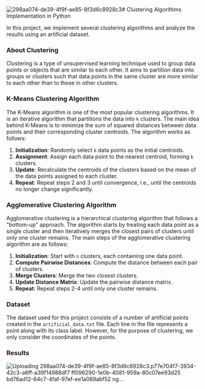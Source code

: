 ![298aa074-de39-4f9f-ae85-8f3d6c8928c3](https://github.com/MohammadAmini1998/Clustering/assets/49214384/49e44a0c-3229-412a-a005-6d92d5c18cb0)# Clustering Algorithms Implementation in Python

In this project, we implement several clustering algorithms and analyze the results using an artificial dataset.

### About Clustering

Clustering is a type of unsupervised learning technique used to group data points or objects that are similar to each other. It aims to partition data into groups or clusters such that data points in the same cluster are more similar to each other than to those in other clusters.

### K-Means Clustering Algorithm

The K-Means algorithm is one of the most popular clustering algorithms. It is an iterative algorithm that partitions the data into `k` clusters. The main idea behind K-Means is to minimize the sum of squared distances between data points and their corresponding cluster centroids. The algorithm works as follows:

1. **Initialization**: Randomly select `k` data points as the initial centroids.
2. **Assignment**: Assign each data point to the nearest centroid, forming `k` clusters.
3. **Update**: Recalculate the centroids of the clusters based on the mean of the data points assigned to each cluster.
4. **Repeat**: Repeat steps 2 and 3 until convergence, i.e., until the centroids no longer change significantly.

### Agglomerative Clustering Algorithm

Agglomerative clustering is a hierarchical clustering algorithm that follows a "bottom-up" approach. The algorithm starts by treating each data point as a single cluster and then iteratively merges the closest pairs of clusters until only one cluster remains. The main steps of the agglomerative clustering algorithm are as follows:

1. **Initialization**: Start with `n` clusters, each containing one data point.
2. **Compute Pairwise Distances**: Compute the distance between each pair of clusters.
3. **Merge Clusters**: Merge the two closest clusters.
4. **Update Distance Matrix**: Update the pairwise distance matrix.
5. **Repeat**: Repeat steps 2-4 until only one cluster remains.
### Dataset
The dataset used for this project consists of a number of artificial points created in the `artificial_data.txt` file. Each line in the file represents a point along with its class label. However, for the purpose of clustering, we only consider the coordinates of the points.
### Results


![Uploading 298aa074-de39-4f9f-ae85-8f3d6c8928c3.p![77e704f7-3934-42c3-a6ff-a39f14988df7](https://github.com/MohammadAmini1998/Clustering/assets/49214384/0d6a2be9-3fa5-47ab-83f6-27ae3069fcdf)
![ff096290-1e0b-4081-959a-80c07ee93d25](https://github.com/MohammadAmini1998/Clustering/assets/49214384/df02283f-1bdb-47e9-8d49-03cf259fd4bf)
![bd76ad12-64c7-4faf-97ef-ee1a089abf52](https://github.com/MohammadAmini1998/Clustering/assets/49214384/6aac6443-086d-445d-a439-0f88ef093cfb)
ng…]()
